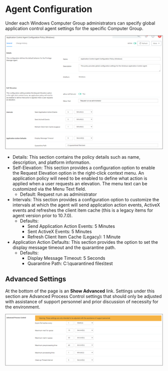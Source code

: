 [title]: # (Agent Configuration)
[tags]: # (computer groups)
[priority]: # (1)
# Agent Configuration

Under each Windows Computer Group administrators can specify global application control agent settings for the specific Computer Group.

![agent config policy](images/acs-cfg-policy.png "Windows Agent Configuration policy page")

* Details: This section contains the policy details such as name, description, and platform information.
* Self-Elevation: This section provides a configuration option to enable the Request Elevation option in the right-click context menu. An application policy will need to be enabled to define what action is applied when a user requests an elevation. The menu text can be customized via the Menu Text field.
  * Default: Request run as administrator
* Intervals: This section provides a configuration option to customize the intervals at which the agent will send application action events, ActiveX events and refreshes the client item cache (this is a legacy items for agent version prior to 10.7.0).
  * Defaults:
    * Send Application Action Events: 5 Minutes
    * Sent ActiveX Events: 5 Minutes
    * Refresh Client Item Cache (Legacy): 1 Minute
* Application Action Defaults: This section provides the option to set the display message timeout and the quarantine path.
  * Defaults:
    * Display Message Timeout: 5 Seconds
    * Quarantine Path: C:\quarantined files\test

## Advanced Settings

At the bottom of the page is an __Show Advanced__ link. Settings under this section are Advanced Process Control settings that should only be adjusted with assistance of support personnel and prior discussion of necessity for the environment.

![agent config policy](images/acs-cfg-policy-adv.png "Windows Agent Configuration advanced settings")
